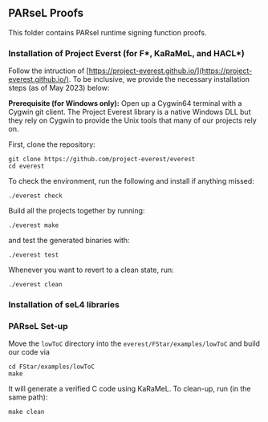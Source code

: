 ## PARseL Proofs

This folder contains PARsel runtime signing function proofs. 

### Installation of Project Everst (for F\*, KaRaMeL, and HACL\*)
Follow the intruction of [https://project-everest.github.io/](https://project-everest.github.io/).
To be inclusive, we provide the necessary installation steps (as of May 2023) below:

**Prerequisite (for Windows only):** Open up a Cygwin64 terminal with a Cygwin git client. The Project Everest library is a native Windows DLL but they rely on Cygwin to provide the Unix tools that many of our projects rely on.

First, clone the repository:
```
git clone https://github.com/project-everest/everest
cd everest
```
To check the environment, run the following and install if anything missed:
```
./everest check
```
Build all the projects together by running:
```
./everest make
```
and test the generated binaries with:
```
./everest test
```
Whenever you want to revert to a clean state, run:
```
./everest clean
```

### Installation of seL4 libraries


### PARseL Set-up
Move the `lowToC` directory into the `everest/FStar/examples/lowToC` and build our code via
```
cd FStar/examples/lowToC
make
```
It will generate a verified C code using KaRaMeL. 
To clean-up, run (in the same path):
```
make clean
```